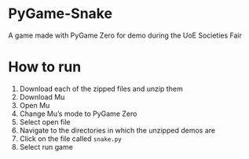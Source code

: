 # PyGame-Snake
A game made with PyGame Zero for demo during the UoE Societies Fair

# How to run
1. Download each of the zipped files and unzip them
2. Download Mu
3. Open Mu
4. Change Mu’s mode to PyGame Zero
5. Select open file
6. Navigate to the directories in which the unzipped demos are
7. Click on the file called `snake.py`
8. Select run game
